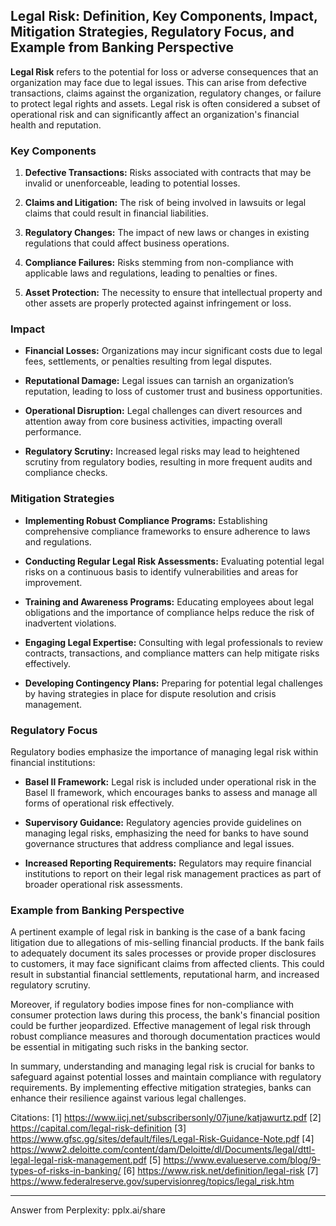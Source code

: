 ## Legal Risk: Definition, Key Components, Impact, Mitigation Strategies, Regulatory Focus, and Example from Banking Perspective

**Legal Risk** refers to the potential for loss or adverse consequences that an organization may face due to legal issues. This can arise from defective transactions, claims against the organization, regulatory changes, or failure to protect legal rights and assets. Legal risk is often considered a subset of operational risk and can significantly affect an organization's financial health and reputation.

### Key Components

1. **Defective Transactions:** Risks associated with contracts that may be invalid or unenforceable, leading to potential losses.

2. **Claims and Litigation:** The risk of being involved in lawsuits or legal claims that could result in financial liabilities.

3. **Regulatory Changes:** The impact of new laws or changes in existing regulations that could affect business operations.

4. **Compliance Failures:** Risks stemming from non-compliance with applicable laws and regulations, leading to penalties or fines.

5. **Asset Protection:** The necessity to ensure that intellectual property and other assets are properly protected against infringement or loss.

### Impact

- **Financial Losses:** Organizations may incur significant costs due to legal fees, settlements, or penalties resulting from legal disputes.

- **Reputational Damage:** Legal issues can tarnish an organization’s reputation, leading to loss of customer trust and business opportunities.

- **Operational Disruption:** Legal challenges can divert resources and attention away from core business activities, impacting overall performance.

- **Regulatory Scrutiny:** Increased legal risks may lead to heightened scrutiny from regulatory bodies, resulting in more frequent audits and compliance checks.

### Mitigation Strategies

- **Implementing Robust Compliance Programs:** Establishing comprehensive compliance frameworks to ensure adherence to laws and regulations.

- **Conducting Regular Legal Risk Assessments:** Evaluating potential legal risks on a continuous basis to identify vulnerabilities and areas for improvement.

- **Training and Awareness Programs:** Educating employees about legal obligations and the importance of compliance helps reduce the risk of inadvertent violations.

- **Engaging Legal Expertise:** Consulting with legal professionals to review contracts, transactions, and compliance matters can help mitigate risks effectively.

- **Developing Contingency Plans:** Preparing for potential legal challenges by having strategies in place for dispute resolution and crisis management.

### Regulatory Focus

Regulatory bodies emphasize the importance of managing legal risk within financial institutions:

- **Basel II Framework:** Legal risk is included under operational risk in the Basel II framework, which encourages banks to assess and manage all forms of operational risk effectively.

- **Supervisory Guidance:** Regulatory agencies provide guidelines on managing legal risks, emphasizing the need for banks to have sound governance structures that address compliance and legal issues.

- **Increased Reporting Requirements:** Regulators may require financial institutions to report on their legal risk management practices as part of broader operational risk assessments.

### Example from Banking Perspective

A pertinent example of legal risk in banking is the case of a bank facing litigation due to allegations of mis-selling financial products. If the bank fails to adequately document its sales processes or provide proper disclosures to customers, it may face significant claims from affected clients. This could result in substantial financial settlements, reputational harm, and increased regulatory scrutiny. 

Moreover, if regulatory bodies impose fines for non-compliance with consumer protection laws during this process, the bank's financial position could be further jeopardized. Effective management of legal risk through robust compliance measures and thorough documentation practices would be essential in mitigating such risks in the banking sector. 

In summary, understanding and managing legal risk is crucial for banks to safeguard against potential losses and maintain compliance with regulatory requirements. By implementing effective mitigation strategies, banks can enhance their resilience against various legal challenges.

Citations:
[1] https://www.iicj.net/subscribersonly/07june/katjawurtz.pdf
[2] https://capital.com/legal-risk-definition
[3] https://www.gfsc.gg/sites/default/files/Legal-Risk-Guidance-Note.pdf
[4] https://www2.deloitte.com/content/dam/Deloitte/dl/Documents/legal/dttl-legal-legal-risk-management.pdf
[5] https://www.evalueserve.com/blog/9-types-of-risks-in-banking/
[6] https://www.risk.net/definition/legal-risk
[7] https://www.federalreserve.gov/supervisionreg/topics/legal_risk.htm

---
Answer from Perplexity: pplx.ai/share
